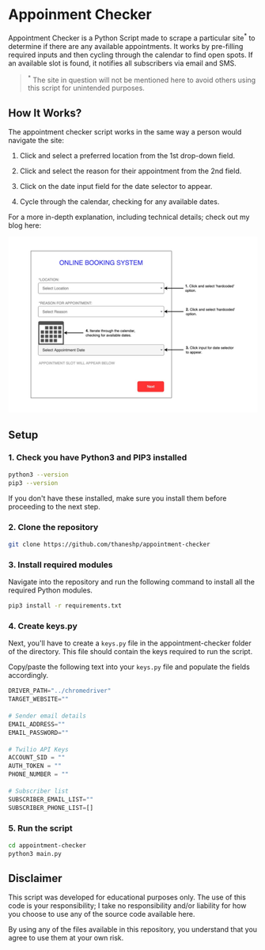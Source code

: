 # Appoinment Checker

Appointment Checker is a Python Script made to scrape a particular site<sup>\*</sup> to determine if there are any available appointments. It works by pre-filling required inputs and then cycling through the calendar to find open spots. If an available slot is found, it notifies all subscribers via email and SMS.

> <sup>\*</sup> The site in question will not be mentioned here to avoid others using this script for unintended purposes.

## How It Works?

The appointment checker script works in the same way a person would navigate the site:

1. Click and select a preferred location from the 1st drop-down field.

2. Click and select the reason for their appointment from the 2nd field.

3. Click on the date input field for the date selector to appear.

4. Cycle through the calendar, checking for any available dates.

For a more in-depth explanation, including technical details; check out my blog here:

![simple-diagram](./simple-diagram.jpg)

## Setup

### 1. Check you have Python3 and PIP3 installed

```bash
python3 --version
pip3 --version
```

If you don't have these installed, make sure you install them before proceeding to the next step.

### 2. Clone the repository

```bash
git clone https://github.com/thaneshp/appointment-checker
```

### 3. Install required modules

Navigate into the repository and run the following command to install all the required Python modules.

```bash
pip3 install -r requirements.txt
```

### 4. Create keys.py

Next, you'll have to create a `keys.py` file in the appointment-checker folder of the directory. This file should contain the keys required to run the script.

Copy/paste the following text into your `keys.py` file and populate the fields accordingly.

```python
DRIVER_PATH="../chromedriver"
TARGET_WEBSITE=""

# Sender email details
EMAIL_ADDRESS=""
EMAIL_PASSWORD=""

# Twilio API Keys
ACCOUNT_SID = ""
AUTH_TOKEN = ""
PHONE_NUMBER = ""

# Subscriber list
SUBSCRIBER_EMAIL_LIST=""
SUBSCRIBER_PHONE_LIST=[]
```

### 5. Run the script

```bash
cd appointment-checker
python3 main.py
```

## Disclaimer

This script was developed for educational purposes only. The use of this code is your responsibility; I take no responsibility and/or liability for how you choose to use any of the source code available here.

By using any of the files available in this repository, you understand that you agree to use them at your own risk.

